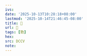 ```yaml
---
ivs:
date: '2025-10-13T10:28:18+08:00'
lastmod: '2025-10-14T21:46:45-08:00'
title: 􅤨
url: 􅤨
tags: [勠]
hex: 
src: DCCV
note:
---
```

